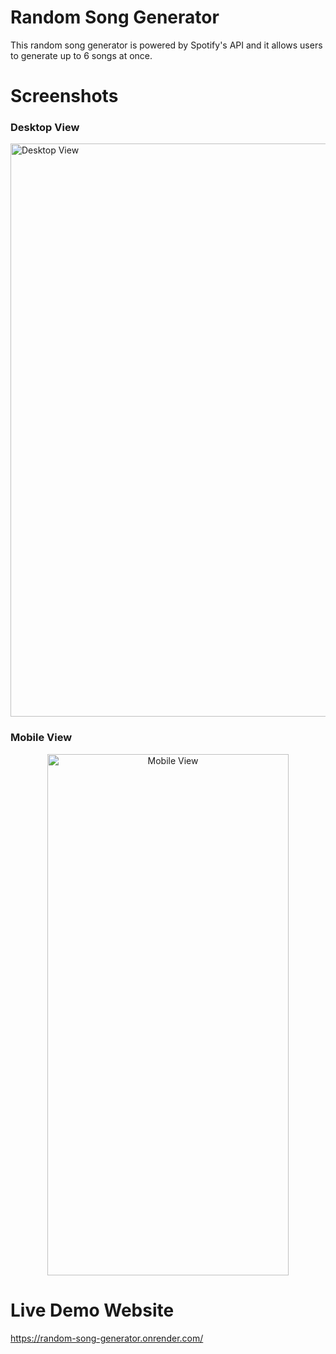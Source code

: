 # Random Song Generator

This random song generator is powered by Spotify's API and it allows users to generate up to 6 songs at once.

# Screenshots
### Desktop View
<img width="1627" height="917" alt="Desktop View" src="https://github.com/user-attachments/assets/80342efb-9184-4da0-98d4-ea93ee84268a" />

### Mobile View
<p align="center">
<img width="386" height="834" alt="Mobile View"  src="https://github.com/user-attachments/assets/b2bf4440-8796-4fc6-a887-010666ab4fe0" />
</p>

# Live Demo Website

https://random-song-generator.onrender.com/

